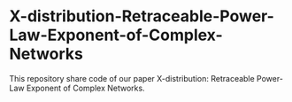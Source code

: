 # X-distribution-Retraceable-Power-Law-Exponent-of-Complex-Networks
This repository share code of our paper X-distribution: Retraceable Power-Law Exponent of Complex Networks.
